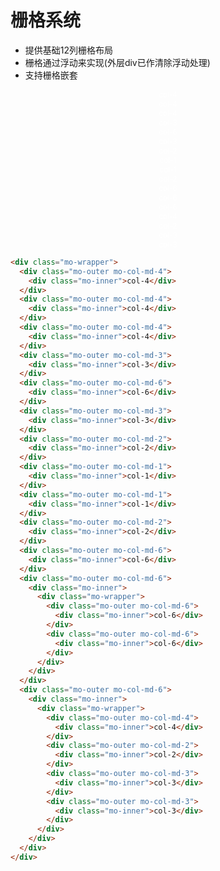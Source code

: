<link rel="stylesheet" href="http://10.32.87.35:8080/src/definitions/layout/grid/grid.min.css">
<style>
    .mo-wrapper {color: #fff;}
  .mo-inner{text-align:center;font-size:12px;}
</style>

# 栅格系统

- 提供基础12列栅格布局
- 栅格通过浮动来实现(外层div已作清除浮动处理)
- 支持栅格嵌套
<div class="example-prev">
        <a href="javascript:;" title="查看代码" class="example-prev-code"></a>
        <div class="mo-wrapper">
    <div class="mo-outer mo-col-md-4">
      <div class="mo-inner">col-4</div>
    </div>
    <div class="mo-outer mo-col-md-4">
      <div class="mo-inner">col-4</div>
    </div>
    <div class="mo-outer mo-col-md-4">
      <div class="mo-inner">col-4</div>
    </div>
    <div class="mo-outer mo-col-md-3">
      <div class="mo-inner">col-3</div>
    </div>
    <div class="mo-outer mo-col-md-6">
      <div class="mo-inner">col-6</div>
    </div>
    <div class="mo-outer mo-col-md-3">
      <div class="mo-inner">col-3</div>
    </div>
    <div class="mo-outer mo-col-md-2">
      <div class="mo-inner">col-2</div>
    </div>
    <div class="mo-outer mo-col-md-1">
      <div class="mo-inner">col-1</div>
    </div>
    <div class="mo-outer mo-col-md-1">
      <div class="mo-inner">col-1</div>
    </div>
    <div class="mo-outer mo-col-md-2">
      <div class="mo-inner">col-2</div>
    </div>
    <div class="mo-outer mo-col-md-6">
      <div class="mo-inner">col-6</div>
    </div>
    <div class="mo-outer mo-col-md-6">
      <div class="mo-inner">
        <div class="mo-wrapper">
          <div class="mo-outer mo-col-md-6">
            <div class="mo-inner">col-6</div>
          </div>
          <div class="mo-outer mo-col-md-6">
            <div class="mo-inner">col-6</div>
          </div>
        </div>
      </div>
    </div>
    <div class="mo-outer mo-col-md-6">
      <div class="mo-inner">
        <div class="mo-wrapper">
          <div class="mo-outer mo-col-md-4">
            <div class="mo-inner">col-4</div>
          </div>
          <div class="mo-outer mo-col-md-2">
            <div class="mo-inner">col-2</div>
          </div>
          <div class="mo-outer mo-col-md-3">
            <div class="mo-inner">col-3</div>
          </div>
          <div class="mo-outer mo-col-md-3">
            <div class="mo-inner">col-3</div>
          </div>
        </div>
      </div>
    </div>
  </div>
</div>

  ```html
<div class="mo-wrapper">
    <div class="mo-outer mo-col-md-4">
      <div class="mo-inner">col-4</div>
    </div>
    <div class="mo-outer mo-col-md-4">
      <div class="mo-inner">col-4</div>
    </div>
    <div class="mo-outer mo-col-md-4">
      <div class="mo-inner">col-4</div>
    </div>
    <div class="mo-outer mo-col-md-3">
      <div class="mo-inner">col-3</div>
    </div>
    <div class="mo-outer mo-col-md-6">
      <div class="mo-inner">col-6</div>
    </div>
    <div class="mo-outer mo-col-md-3">
      <div class="mo-inner">col-3</div>
    </div>
    <div class="mo-outer mo-col-md-2">
      <div class="mo-inner">col-2</div>
    </div>
    <div class="mo-outer mo-col-md-1">
      <div class="mo-inner">col-1</div>
    </div>
    <div class="mo-outer mo-col-md-1">
      <div class="mo-inner">col-1</div>
    </div>
    <div class="mo-outer mo-col-md-2">
      <div class="mo-inner">col-2</div>
    </div>
    <div class="mo-outer mo-col-md-6">
      <div class="mo-inner">col-6</div>
    </div>
    <div class="mo-outer mo-col-md-6">
      <div class="mo-inner">
        <div class="mo-wrapper">
          <div class="mo-outer mo-col-md-6">
            <div class="mo-inner">col-6</div>
          </div>
          <div class="mo-outer mo-col-md-6">
            <div class="mo-inner">col-6</div>
          </div>
        </div>
      </div>
    </div>
    <div class="mo-outer mo-col-md-6">
      <div class="mo-inner">
        <div class="mo-wrapper">
          <div class="mo-outer mo-col-md-4">
            <div class="mo-inner">col-4</div>
          </div>
          <div class="mo-outer mo-col-md-2">
            <div class="mo-inner">col-2</div>
          </div>
          <div class="mo-outer mo-col-md-3">
            <div class="mo-inner">col-3</div>
          </div>
          <div class="mo-outer mo-col-md-3">
            <div class="mo-inner">col-3</div>
          </div>
        </div>
      </div>
    </div>
  </div>
```